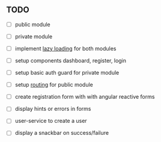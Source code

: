 ## TODO

- [ ] public module

- [ ] private module

- [ ] implement [lazy loading](https://angular.io/guide/lazy-loading-ngmodules) for both modules

- [ ] setup components dashboard, register, login

- [ ] setup basic auth guard for private module

- [ ] setup [routing](https://angular.io/guide/routing-overview) for public module

- [ ] create registration form with with angular reactive forms

- [ ] display hints or errors in forms

- [ ] user-service to create a user

- [ ] display a snackbar on success/failure

